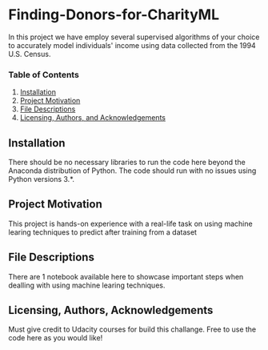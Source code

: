 # Finding-Donors-for-CharityML
In this project we have employ several supervised algorithms of your choice to accurately model individuals' income using data collected from the 1994 U.S. Census.

### Table of Contents

1. [Installation](#installation)
2. [Project Motivation](#motivation)
3. [File Descriptions](#files)
4. [Licensing, Authors, and Acknowledgements](#licensing)

## Installation <a name="installation"></a>

There should be no necessary libraries to run the code here beyond the Anaconda distribution of Python. The code should run with no issues using Python versions 3.*.

## Project Motivation<a name="motivation"></a>

This project is hands-on experience with a real-life task on using machine learing techniques to predict after training from a dataset

## File Descriptions <a name="files"></a>

There are 1 notebook available here to showcase important steps when dealling with using machine learing techniques.


## Licensing, Authors, Acknowledgements<a name="licensing"></a>
Must give credit to Udacity courses for build this challange. Free to use the code here as you would like!
